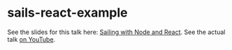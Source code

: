 # sails-react-example

See the slides for this talk here: [Sailing with Node and React](http://ashleysimons.net/sailing-with-node-and-react/). See the actual talk [on YouTube](https://www.youtube.com/watch?v=JogAFCdQgho).
